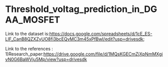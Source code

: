 ﻿# Threshold_voltag_prediction_in_DGAA_MOSFET

Link to the dataset is:https://docs.google.com/spreadsheets/d/1cE_ES-LIF_CanB8QZXZyUO8fi3bcEQvMC3m45xPfBwI/edit?usp=drivesdk;

Link to the references :
1)Research_paper:https://drive.google.com/file/d/1MQsKGECmZjXpNmMXgivN0G6BaWVju5Mp/view?usp=drivesdk

